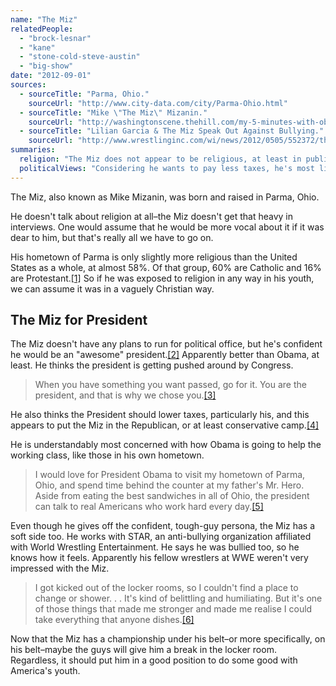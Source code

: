 ```yaml
---
name: "The Miz"
relatedPeople:
  - "brock-lesnar"
  - "kane"
  - "stone-cold-steve-austin"
  - "big-show"
date: "2012-09-01"
sources:
  - sourceTitle: "Parma, Ohio."
    sourceUrl: "http://www.city-data.com/city/Parma-Ohio.html"
  - sourceTitle: "Mike \"The Miz\" Mizanin."
    sourceUrl: "http://washingtonscene.thehill.com/my-5-minutes-with-obama/11821-mike-the-miz-mizanin"
  - sourceTitle: "Lilian Garcia & The Miz Speak Out Against Bullying."
    sourceUrl: "http://www.wrestlinginc.com/wi/news/2012/0505/552372/the-miz/"
summaries:
  religion: "The Miz does not appear to be religious, at least in public."
  politicalViews: "Considering he wants to pay less taxes, he's most likely a Republican."
---
```


The Miz, also known as Mike Mizanin, was born and raised in Parma, Ohio.

He doesn't talk about religion at all–the Miz doesn't get that heavy in interviews. One would assume that he would be more vocal about it if it was dear to him, but that's really all we have to go on.

His hometown of Parma is only slightly more religious than the United States as a whole, at almost 58%. Of that group, 60% are Catholic and 16% are Protestant.<a class="source-citation" href="#http%3A%2F%2Fwww.city-data.com%2Fcity%2FParma-Ohio.html" title="Parma, Ohio.">[1]</a> So if he was exposed to religion in any way in his youth, we can assume it was in a vaguely Christian way.


## The Miz for President

The Miz doesn't have any plans to run for political office, but he's confident he would be an "awesome" president.<a class="source-citation" href="#http%3A%2F%2Fwashingtonscene.thehill.com%2Fmy-5-minutes-with-obama%2F11821-mike-the-miz-mizanin" title="Mike &quot;The Miz&quot; Mizanin.">[2]</a> Apparently better than Obama, at least. He thinks the president is getting pushed around by Congress.

>When you have something you want passed, go for it. You are the president, and that is why we chose you.<a class="source-citation" href="#http%3A%2F%2Fwashingtonscene.thehill.com%2Fmy-5-minutes-with-obama%2F11821-mike-the-miz-mizanin" title="Mike &quot;The Miz&quot; Mizanin.">[3]</a>

He also thinks the President should lower taxes, particularly his, and this appears to put the Miz in the Republican, or at least conservative camp.<a class="source-citation" href="#http%3A%2F%2Fwashingtonscene.thehill.com%2Fmy-5-minutes-with-obama%2F11821-mike-the-miz-mizanin" title="Mike &quot;The Miz&quot; Mizanin.">[4]</a>

He is understandably most concerned with how Obama is going to help the working class, like those in his own hometown.

>I would love for President Obama to visit my hometown of Parma, Ohio, and spend time behind the counter at my father's Mr. Hero. Aside from eating the best sandwiches in all of Ohio, the president can talk to real Americans who work hard every day.<a class="source-citation" href="#http%3A%2F%2Fwashingtonscene.thehill.com%2Fmy-5-minutes-with-obama%2F11821-mike-the-miz-mizanin" title="Mike &quot;The Miz&quot; Mizanin.">[5]</a>

Even though he gives off the confident, tough-guy persona, the Miz has a soft side too. He works with STAR, an anti-bullying organization affiliated with World Wrestling Entertainment. He says he was bullied too, so he knows how it feels. Apparently his fellow wrestlers at WWE weren't very impressed with the Miz.

>I got kicked out of the locker rooms, so I couldn't find a place to change or shower. . . It's kind of belittling and humiliating. But it's one of those things that made me stronger and made me realise I could take everything that anyone dishes.<a class="source-citation" href="#http%3A%2F%2Fwww.wrestlinginc.com%2Fwi%2Fnews%2F2012%2F0505%2F552372%2Fthe-miz%2F" title="Lilian Garcia &amp; The Miz Speak Out Against Bullying.">[6]</a>

Now that the Miz has a championship under his belt–or more specifically, on his belt–maybe the guys will give him a break in the locker room. Regardless, it should put him in a good position to do some good with America's youth.